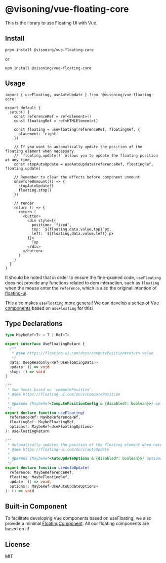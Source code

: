 # @visoning/vue-floating-core

This is the library to use Floating UI with Vue.

## Install

```shell
pnpm install @visoning/vue-floating-core
```

or

```shell
npm install @visoning/vue-floating-core
```

## Usage

```tsx
import { useFloating, useAutoUpdate } from '@visoning/vue-floating-core'

export default {
  setup() {
    const referenceRef = ref<Element>()
    const floatingRef = ref<HTMLElement>()

    const floating = useFloating(referenceRef, floatingRef, {
      placement: 'right'
    })

    // If you want to automatically update the position of the floating element when necessary.
    // `floating.update()` allows you to update the floating position at any time,
    const stopAutoUpdate = useAutoUpdate(referenceRef, floatingRef, floating.update)

    // Remember to clear the effects before component unmount
    onBeforeUnmount(() => {
      stopAutoUpdate()
      floating.stop()
    })

    // render
    return () => {
      return (
        <button>
          <div style={{
            position: 'fixed',
            top: `${floating.data.value.top}`px,
            left: `${floating.data.value.left}`px
          }}>
            Top
          </div>
        </button>
      )
    }
  }
}
```

It should be noted that in order to ensure the fine-grained code, `useFloating` does not provide any functions related to dom interaction, such as `floating` when the mouse enter the `reference`, which is also the original intention of [floating-ui](https://github.com/floating-ui/floating-ui).

This also makes `useFloating` more general! We can develop a [series of Vue components](https://github.com/vue-reasoning/vue-floating/tree/main/packages/components) based on `useFloating` for this!

## Type Declarations

```ts
type MaybeRef<T> = T | Ref<T>

export interface UseFloatingReturn {
  /**
   * @see https://floating-ui.com/docs/computePosition#return-value
   */
  data: DeepReadonly<Ref<UseFloatingData>>
  update: () => void
  stop: () => void
}

/**
 * Uue hooks based on `computePosition`.
 * @see https://floating-ui.com/docs/computePosition
 *
 * @params {MaybeRef<ComputePositionConfig & {disabled?: boolean}>} options
 */
export declare function useFloating(
  referenceRef: MaybeReferenceRef,
  floatingRef: MaybeFloatingRef,
  options?: MaybeRef<UseFloatingOptions>
): UseFloatingReturn

/**
 * Automatically updates the position of the floating element when necessary.
 * @see https://floating-ui.com/docs/autoUpdate
 *
 * @params {MaybeRef<AutoUpdateOptions & {disabled?: boolean}>} options
 */
export declare function useAutoUpdate(
  reference: MaybeReferenceRef,
  floating: MaybeFloatingRef,
  update: () => void,
  options?: MaybeRef<UseAutoUpdateOptions>
): () => void
```

## Built-in Component

To facilitate developing Vue components based on useFloating, we also provide a minimal [FloatingComponent](https://github.com/vue-reasoning/vue-floating/tree/main/packages/core/src/components).
All our floating components are based on it!

## License

MIT
